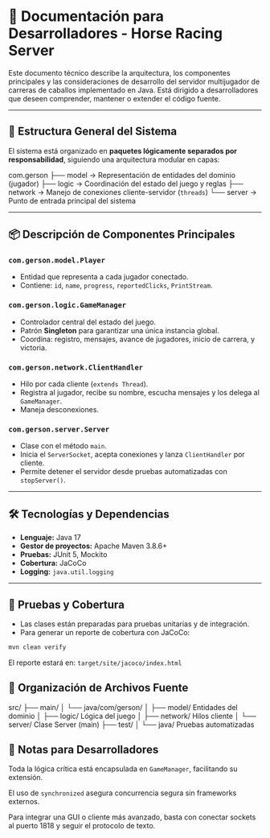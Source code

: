 # 📘 Documentación para Desarrolladores - Horse Racing Server

Este documento técnico describe la arquitectura, los componentes principales y las consideraciones de desarrollo del servidor multijugador de carreras de caballos implementado en Java. Está dirigido a desarrolladores que deseen comprender, mantener o extender el código fuente.

---

## 🧱 Estructura General del Sistema

El sistema está organizado en **paquetes lógicamente separados por responsabilidad**, siguiendo una arquitectura modular en capas:

com.gerson
├── model → Representación de entidades del dominio (jugador)
├── logic → Coordinación del estado del juego y reglas
├── network → Manejo de conexiones cliente-servidor (`threads`)
└── server → Punto de entrada principal del sistema

---

## 📦 Descripción de Componentes Principales

### `com.gerson.model.Player`

- Entidad que representa a cada jugador conectado.
- Contiene: `id`, `name`, `progress`, `reportedClicks`, `PrintStream`.

### `com.gerson.logic.GameManager`

- Controlador central del estado del juego.
- Patrón **Singleton** para garantizar una única instancia global.
- Coordina: registro, mensajes, avance de jugadores, inicio de carrera, y victoria.

### `com.gerson.network.ClientHandler`

- Hilo por cada cliente (`extends Thread`).
- Registra al jugador, recibe su nombre, escucha mensajes y los delega al `GameManager`.
- Maneja desconexiones.

### `com.gerson.server.Server`

- Clase con el método `main`.
- Inicia el `ServerSocket`, acepta conexiones y lanza `ClientHandler` por cliente.
- Permite detener el servidor desde pruebas automatizadas con `stopServer()`.

---

## 🛠️ Tecnologías y Dependencias

- **Lenguaje:** Java 17
- **Gestor de proyectos:** Apache Maven 3.8.6+
- **Pruebas:** JUnit 5, Mockito
- **Cobertura:** JaCoCo
- **Logging:** `java.util.logging`

---

## 🧪 Pruebas y Cobertura

- Las clases están preparadas para pruebas unitarias y de integración.
- Para generar un reporte de cobertura con JaCoCo:

```bash
mvn clean verify
```

El reporte estará en: `target/site/jacoco/index.html`

## 📂 Organización de Archivos Fuente

src/
├── main/
│   └── java/com/gerson/
│       ├── model/           Entidades del dominio
│       ├── logic/           Lógica del juego
│       ├── network/         Hilos cliente
│       └── server/          Clase Server (main)
├── test/
│   └── java/                Pruebas automatizadas

## 📌 Notas para Desarrolladores
Toda la lógica crítica está encapsulada en `GameManager`, facilitando su extensión.

El uso de `synchronized` asegura concurrencia segura sin frameworks externos.

Para integrar una GUI o cliente más avanzado, basta con conectar sockets al puerto 1818 y seguir el protocolo de texto.